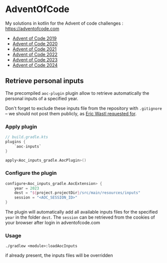 # AdventOfCode

My solutions in kotlin for the Advent of code challenges : https://adventofcode.com

* [Advent of Code 2019](./advent-of-code-2019)
* [Advent of Code 2020](./advent-of-code-2020)
* [Advent of Code 2021](./advent-of-code-2021)
* [Advent of Code 2022](./advent-of-code-2022)
* [Advent of Code 2023](./advent-of-code-2023)
* [Advent of Code 2024](./advent-of-code-2024)

## Retrieve personal inputs

The precompiled `aoc-plugin` plugin allow to retrieve automatically the personal inputs of a specified year.

Don't forget to exclude these inputs file from the repository with `.gitignore` – we should not post them publicly, as [Eric Wastl requested for](https://twitter.com/ericwastl/status/1465805354214830081).

### Apply plugin

```kts
// build.gradle.kts
plugins {
    `aoc-inputs`
}

apply<Aoc_inputs_gradle.AocPlugin>()
```

### Configure the plugin

```kts
configure<Aoc_inputs_gradle.AocExtension> {
    year = 2023
    dest = "${project.projectDir}/src/main/resources/inputs"
    session = "<AOC_SESSION_ID>"
}
```
The plugin will automatically add all available inputs files for the specified `year` in the folder `dest`.
The `session` can be retrieved from the cookies of your browser after login in adventofcode.com


### Usage
```shell
./gradlew <module>:loadAocInputs
```
if already present, the inputs files will be overridden 
